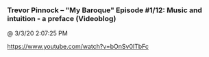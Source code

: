 ﻿

### Trevor Pinnock – "My Baroque" Episode #1/12: Music and intuition - a preface (Videoblog)
@ 3/3/20 2:07:25 PM

https://www.youtube.com/watch?v=bOnSv0lTbFc

